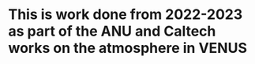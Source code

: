 # This is work done from 2022-2023 as part of the ANU and Caltech works on the atmosphere in VENUS 
